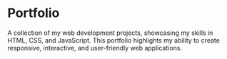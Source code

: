# Portfolio
 A collection of my web development projects, showcasing my skills in HTML, CSS, and JavaScript. This portfolio highlights my ability to create responsive, interactive, and user-friendly web applications.
